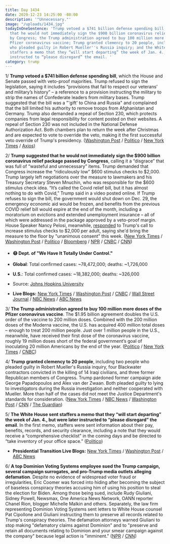```yaml
---
title: Day 1434
date: 2020-12-23 14:25:00 -08:00
description: '"Unnecessary."'
image: "/uploads/1434.jpg"
todayInOneSentence: 'Trump vetoed a $741 billion defense spending bill; Trump suggested
  that he would not immediately sign the $900 billion coronavirus relief package passed
  by Congress; the Trump administration agreed to buy 100 million more doses of the
  Pfizer coronavirus vaccine; Trump granted clemency to 20 people, including two people
  who pleaded guilty in Robert Mueller''s Russia inquiry; and the White House sent
  staffers a memo that they “will start departing” the week of Jan. 4., but were later
  instructed to “please disregard” the email. '
category: trump
---
```


1/ **Trump vetoed a $741 billion defense spending bill**, which the House and Senate passed with veto-proof majorities. Trump refused to sign the legislation, saying it includes “provisions that fail to respect our veterans’ and military’s history” – a reference to a provision instructing the military to strip the names of Confederate leaders from military bases.  Trump suggested that the bill was a "'gift' to China and Russia" and complained that the bill limited his authority to remove troops from Afghanistan and Germany. Trump also demanded a repeal of Section 230, which protects companies from legal responsibility for content posted on their websites. A repeal of Section 230 was not included in the National Defense Authorization Act. Both chambers plan to return the week after Christmas and are expected to vote to override the veto, making it the first successful veto override of Trump's presidency. ([Washington Post](https://www.washingtonpost.com/national-security/trump-vetoes-defense-bill-ndaa/2020/12/23/ceedffaa-407f-11eb-8db8-395dedaaa036_story.html) / [Politico](https://www.politico.com/news/2020/12/23/trump-ndaa-veto-defense-bill-450286) / [New York Times](https://www.nytimes.com/2020/12/23/us/politics/trump-veto-defense-spending-bill.html) / [Axios](https://www.axios.com/trump-vetoes-defense-bill-ndaa-0efb8628-81ad-4dcc-9bec-3d0b79988dd8.html))

2/ **Trump suggested that he would not immediately sign the $900 billion coronavirus relief package passed by Congress**, calling it a “disgrace” that was full of “wasteful and unnecessary” items. Trump demanded that Congress increase the “ridiculously low” $600 stimulus checks to $2,000. Trump largely left negotiations over the measure to lawmakers and his Treasury Secretary Steven Mnuchin, who was responsible for the $600 stimulus check idea. “It’s called the Covid relief bill, but it has almost nothing to do with Covid,” Trump said in a video posted online. If Trump refuses to sign the bill, the government would shut down on Dec. 29, the emergency economic aid would be frozen, and benefits from the previous COVID relief bill would expire at the end of the month, including a moratorium on evictions and extended unemployment insurance – all of which were addressed in the package approved by a veto-proof margin. House Speaker Nancy Pelosi, meanwhile,  [responded](https://www.axios.com/pelosi-trump-congress-increase-stimulus-payments-63b3fa5c-a378-492a-ae43-f555064d5aa1.html) to Trump's call to increase stimulus checks to $2,000 per adult, saying she'd bring the measure to the floor by "unanimous consent" this week. ([New York Times](https://www.nytimes.com/2020/12/22/us/politics/trump-coronavirus-bill.html) / [Washington Post](https://www.washingtonpost.com/business/2020/12/22/trump-stimulus-video-bill/) / [Politico](https://www.politico.com/news/2020/12/22/trump-covid-stimulus-bill-450204) / [Bloomberg](https://www.bloomberg.com/news/articles/2020-12-23/trump-indicates-he-might-not-sign-congress-virus-relief-package?sref=MIBMEEoj) / [NPR](https://www.npr.org/2020/12/23/949578495/whats-at-stake-with-trumps-threat-covid-relief-and-a-government-shutdown) / [CNBC](https://www.cnbc.com/2020/12/22/trump-demands-congress-raise-second-stimulus-check-from-600-to-2000-under-new-covid-relief-bill.html) / [CNN](https://www.cnn.com/2020/12/22/politics/trump-coronavirus-relief-bill/index.html))

* #### 😷 Dept. of "We Have It Totally Under Control."

* **Global**: Total confirmed cases: \~78,472,000; deaths: \~1,726,000

* **U.S.**: Total confirmed cases: \~18,382,000; deaths: \~326,000

* Source: [Johns Hopkins University](https://coronavirus.jhu.edu/map.html)

* **Live Blogs:** [New York Times](https://www.nytimes.com/live/2020/12/23/world/covid-updates-coronavirus/) / [Washington Post](https://www.washingtonpost.com/nation/2020/12/23/coronavirus-covid-live-updates-us/) / [CNBC](https://www.cnbc.com/2020/12/23/covid-live-updates.html) / [Wall Street Journal](https://www.wsj.com/livecoverage/latest-updates/covid?mod=hp_theme_coronavirus-ribbon) / [NBC News](https://www.nbcnews.com/news/us-news/live-blog/2020-12-23-covid-live-updates-vaccine-news-n1252198) / [ABC News](https://abcnews.go.com/Health/coronavirus/live-updates/California-governor-quarantine-covid/?id=74837900)

3/ **The Trump administration agreed to buy 100 million more doses of the Pfizer coronavirus vaccine**. The $1.95 billion agreement doubles the U.S. order of the vaccine to 200 million doses. Combined with the 200 million doses of the Moderna vaccine, the U.S. has acquired 400 million total doses – enough to treat 200 million people. Just over 1 million people in the U.S., meanwhile, have received their first dose of the coronavirus vaccine, roughly 19 million doses short of the federal government’s goal of inoculating 20 million Americans by the end of the year. ([Politico](https://www.politico.com/news/2020/12/23/pfizer-biontech-supply-coronavirus-vaccine-450216) / [New York Times](https://www.nytimes.com/2020/12/22/us/politics/pfizer-vaccine-doses.html) / [CNBC](https://www.cnbc.com/2020/12/23/covid-vaccine-us-has-vaccinated-1-million-people-out-of-goal-of-20-million-for-december.html))

4/ **Trump granted clemency to 20 people**, including two people who pleaded guilty in Robert Mueller's Russia inquiry, four Blackwater contractors convicted in the killing of 14 Iraqi civilians, and three former Republican members of Congress. Trump pardoned former campaign aide George Papadopoulos and Alex van der Zwaan. Both pleaded guilty to lying to investigators during the Russia investigation and neither cooperated with Mueller. More than half of the cases did not meet the Justice Department's standards for consideration. ([New York Times](https://www.nytimes.com/2020/12/22/us/politics/trump-pardons.html) / [NBC News](https://www.nbcnews.com/politics/white-house/trump-pardons-george-papadopoulos-ex-gop-congressmen-n1252167) / [Washington Post](https://www.washingtonpost.com/politics/george-papadopoulos-trump-pardon/2020/12/22/822f038e-30f4-11eb-96c2-aac3f162215d_story.html) / [CNN](https://www.cnn.com/2020/12/22/politics/trump-pardons/index.html) / [The Guardian](https://www.theguardian.com/world/2020/dec/23/trump-pardons-blackwater-contractors-jailed-for-massacre-of-iraq-civilians))

5/ **The White House sent staffers a memo that they “will start departing” the week of Jan. 4., but were later instructed to “please disregard” the email**. In the first memo, staffers were sent information about their pay, benefits, records, and security clearance, including a note that they would receive a “comprehensive checklist” in the coming days and be directed to “take inventory of your office space.” ([Politico](https://www.politico.com/news/2020/12/23/trump-administration-departure-instructions-450224))

* **Presidential Transition Live Blogs:**  [New York Times](https://www.nytimes.com/live/2020/12/23/us/joe-biden-trump/) / [Washington Post](https://www.washingtonpost.com/politics/2020/12/23/joe-biden-trump-transition-live-updates/) / [ABC News](https://abcnews.go.com/Politics/live-updates/2020-election-results-transition/?id=74840775)

6/ **A top Dominion Voting Systems employee sued the Trump campaign, several campaign surrogates, and pro-Trump media outlets alleging defamation**. Despite no evidence of widespread voter fraud or irregularities, Eric Coomer was forced into hiding after becoming the subject of baseless conspiracy theories accusing him of using his position to steal the election for Biden. Among those being sued, include Rudy Giuliani, Sidney Powell, Newsmax, One America News Network, OANN reporter Chanel Rion, blogger Michelle Malkin and others. Separately, the law firm representing Dominion Voting Systems sent letters to White House counsel Pat Cipollone and Giuliani instructing them to preserve all records related to Trump's conspiracy theories. The defamation attorneys warned Giuliani to stop making "defamatory claims against Dominion" and to "preserve and retain all documents relating to Dominion and your smear campaign against the company" because legal action is "imminent." ([NPR](https://www.npr.org/2020/12/22/949294173/dominion-voting-systems-employee-sues-trump-campaign-and-allies-for-defamation) / [CNN](https://www.cnn.com/2020/12/23/politics/dominion-voting-trump-campaign-lawsuit-imminent/))